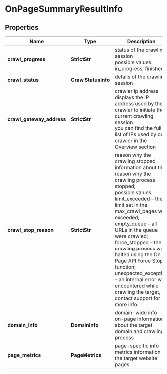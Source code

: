 # OnPageSummaryResultInfo


## Properties

| Name | Type | Description | Notes |
|------------ | ------------- | ------------- | -------------|
**crawl_progress** | **StrictStr** | status of the crawling session<br>possible values: in_progress, finished |[optional]|
**crawl_status** | **CrawlStatusInfo** | details of the crawling session |[optional]|
**crawl_gateway_address** | **StrictStr** | crawler ip address<br>displays the IP address used by the crawler to initiate the current crawling session<br>you can find the full list of IPs used by our crawler in the Overview section |[optional]|
**crawl_stop_reason** | **StrictStr** | reason why the crawling stopped<br>information about the reason why the crawling process stopped;<br>possible values:<br>limit_exceeded – the limit set in the max_crawl_pages was exceeded;<br>empty_queue – all URLs in the queue were crawled;<br>force_stopped – the crawling process was halted using the On Page API Force Stop function;<br>unexpected_exception – an internal error was encountered while crawling the target, contact support for more info |[optional]|
**domain_info** | **DomainInfo** | domain-wide info<br>on-page information about the target domain and crawling process |[optional]|
**page_metrics** | **PageMetrics** | page-specific info<br>metrics information on the target website pages |[optional]|